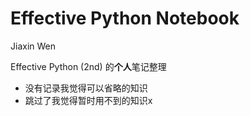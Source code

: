 # Effective Python Notebook

Jiaxin Wen

Effective Python (2nd) 的**个人**笔记整理

- 没有记录我觉得可以省略的知识
- 跳过了我觉得暂时用不到的知识x


